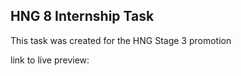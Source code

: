 ## HNG 8 Internship Task

This task was created for the HNG Stage 3 promotion

link to live preview:
